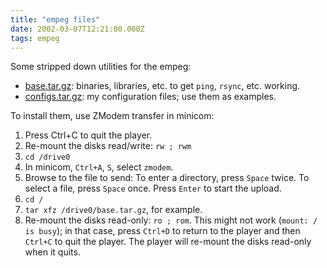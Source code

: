 ```yaml
---
title: "empeg files"
date: 2002-03-07T12:21:00.000Z
tags: empeg
---
```


Some stripped down utilities for the empeg:

- [base.tar.gz](/files/2002/2002-03-07-empeg-files/base.tar.gz): binaries, libraries, etc. to get `ping`, `rsync`, etc. working.
- [configs.tar.gz](/files/2002/2002-03-07-empeg-files/configs.tar.gz): my configuration files; use them as examples.

To install them, use ZModem transfer in minicom:

1. Press Ctrl+C to quit the player.
2. Re-mount the disks read/write: `rw ; rwm`
3. `cd /drive0`
4. In minicom, `Ctrl+A`, `S`, select `zmodem`.
5. Browse to the file to send: To enter a directory, press `Space` twice. To select a file, press `Space` once. Press
   `Enter` to start the upload.
6. `cd /`
7. `tar xfz /drive0/base.tar.gz`, for example.
8. Re-mount the disks read-only: `ro ; rom`. This might not work (`mount: / is busy`); in that case, press `Ctrl+D` to
   return to the player and then `Ctrl+C` to quit the player. The player will re-mount the disks read-only when it
   quits.
